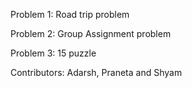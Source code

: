 Problem 1: Road trip problem 

Problem 2: Group Assignment problem

Problem 3: 15 puzzle

Contributors: Adarsh, Praneta and Shyam
